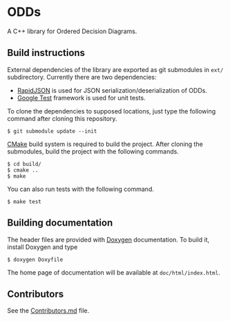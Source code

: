 # ODDs

A C++ library for Ordered Decision Diagrams.

## Build instructions

External dependencies of the library are exported as git submodules in `ext/` subdirectory. Currently there are two dependencies:

* [RapidJSON](http://rapidjson.org/) is used for JSON serialization/deserialization of ODDs.
* [Google Test](https://github.com/google/googletest/) framework is used for unit tests.

To clone the dependencies to supposed locations, just type the following command after cloning this repository.

```
$ git submodule update --init
```

[CMake](https://cmake.org/) build system is required to build the project.
After cloning the submodules, build the project with the following commands.

```
$ cd build/
$ cmake ..
$ make
```

You can also run tests with the following command.

```
$ make test
```

## Building documentation

The header files are provided with [Doxygen](http://www.doxygen.nl/) documentation.
To build it, install Doxygen and type

```
$ doxygen Doxyfile
```

The home page of documentation will be available at `doc/html/index.html`.

## Contributors

See the [Contributors.md](Contributors.md) file.

